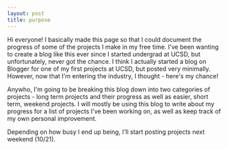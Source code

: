 ```yaml
---
layout: post
title: purpose
---
```


Hi everyone! I basically made this page so that I could document the progress of some of the projects I make in my free time. I've been wanting to create a blog like this ever since I started undergrad at UCSD, but unfortunately, never got the chance. I think I actually started a blog on Blogger for one of my first projects at UCSD, but posted very minimally. However, now that I'm entering the industry, I thought - here's my chance!

Anywho, I'm going to be breaking this blog down into two categories of projects - long term projects and their progress as well as easier, 
short term, weekend projects. I will mostly be using this blog to write about my progress for a list of projects I've been 
working on, as well as keep track of my own personal improvement. 

Depending on how busy I end up being, I'll start posting projects next weekend (10/21).
